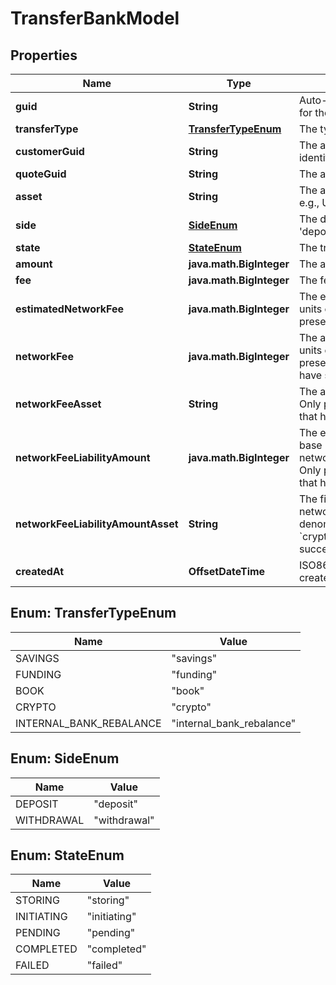 

# TransferBankModel


## Properties

| Name | Type | Description | Notes |
|------------ | ------------- | ------------- | -------------|
|**guid** | **String** | Auto-generated unique identifier for the trade. |  [optional] |
|**transferType** | [**TransferTypeEnum**](#TransferTypeEnum) | The type of transfer. |  [optional] |
|**customerGuid** | **String** | The associated customer&#39;s identifier. |  [optional] |
|**quoteGuid** | **String** | The associated quote&#39;s identifier. |  [optional] |
|**asset** | **String** | The asset the transfer is related to, e.g., USD. |  [optional] |
|**side** | [**SideEnum**](#SideEnum) | The direction of the quote: &#39;deposit&#39; or &#39;withdrawal&#39;. |  [optional] |
|**state** | [**StateEnum**](#StateEnum) | The trade&#39;s state |  [optional] |
|**amount** | **java.math.BigInteger** | The amount being transferred. |  [optional] |
|**fee** | **java.math.BigInteger** | The fee associated with the trade. |  [optional] |
|**estimatedNetworkFee** | **java.math.BigInteger** | The estimated network fee in base units of network_fee_asset. Only present on &#x60;crypto&#x60; transfers. |  [optional] |
|**networkFee** | **java.math.BigInteger** | The actual network fee in base units of network_fee_asset. Only present on &#x60;crypto&#x60; transfers that have successfully completed. |  [optional] |
|**networkFeeAsset** | **String** | The asset code of the network fee. Only present on &#x60;crypto&#x60; transfers that have successfully completed. |  [optional] |
|**networkFeeLiabilityAmount** | **java.math.BigInteger** | The equivalent fiat network fee in base units of network_fee_liability_amount_asset. Only present on &#x60;crypto&#x60; transfers that have successfully completed. |  [optional] |
|**networkFeeLiabilityAmountAsset** | **String** | The fiat asset the network_fee_liability_amount is denominated in. Only present on &#x60;crypto&#x60; transfers that have successfully completed. |  [optional] |
|**createdAt** | **OffsetDateTime** | ISO8601 datetime the bank was created at. |  [optional] |



## Enum: TransferTypeEnum

| Name | Value |
|---- | -----|
| SAVINGS | &quot;savings&quot; |
| FUNDING | &quot;funding&quot; |
| BOOK | &quot;book&quot; |
| CRYPTO | &quot;crypto&quot; |
| INTERNAL_BANK_REBALANCE | &quot;internal_bank_rebalance&quot; |



## Enum: SideEnum

| Name | Value |
|---- | -----|
| DEPOSIT | &quot;deposit&quot; |
| WITHDRAWAL | &quot;withdrawal&quot; |



## Enum: StateEnum

| Name | Value |
|---- | -----|
| STORING | &quot;storing&quot; |
| INITIATING | &quot;initiating&quot; |
| PENDING | &quot;pending&quot; |
| COMPLETED | &quot;completed&quot; |
| FAILED | &quot;failed&quot; |



